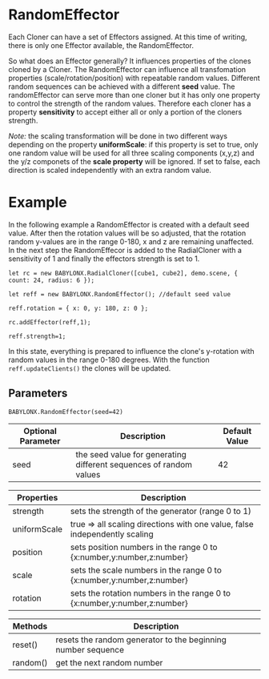 # RandomEffector

Each Cloner can have a set of Effectors assigned. At this time of writing, there is only one Effector available, the RandomEffector.

So what does an Effector generally? It influences properties of the clones cloned by a Cloner. The RandomEffector can influence all transfomation properties (scale/rotation/position) with repeatable random values. Different random sequences can be achieved with a different **seed** value. The randomEffector can serve more than one cloner but it has only one property to control the strength of the random values. Therefore each cloner has a property **sensitivity** to accept either all or only a portion of the cloners strength. 

*Note:* the scaling transformation will be done in two different ways depending on the property **uniformScale**: if this property is set to true, only one random value will be used for all three scaling components (x,y,z) and the y/z componets of the **scale property** will be ignored. If set to false, each direction is scaled independently with an extra random value. 

# Example

In the following example a RandomEffector is created with a default seed value. After then the rotation values will be so adjusted, that the rotation random y-values are in the range 0-180, x and z are remaining unaffected. In the next step the RandomEffecor is added to the RadialCloner with a sensitivity of 1 and finally the effectors strength is set to 1.



`let rc = new BABYLONX.RadialCloner([cube1, cube2], demo.scene, { count: 24, radius: 6 });`

`let reff = new BABYLONX.RandomEffector(); //default seed value` 

`reff.rotation = { x: 0, y: 180, z: 0 }; `

`rc.addEffector(reff,1);`

`reff.strength=1;`

In this state, everything is prepared to influence the clone's y-rotation with random values in the range 0-180 degrees. With the function `reff.updateClients()` the clones will be updated. 

## Parameters
`BABYLONX.RandomEffector(seed=42)` 

Optional Parameter | Description | Default Value
-------------------|-------------|--------------
seed | the seed value for generating different sequences of random values  | 42 

Properties | Description 
------------|-------------
strength |sets the strength of the generator (range 0 to 1)
uniformScale| true => all scaling directions with one value, false independently scaling
position| sets position numbers in the range 0 to {x:number,y:number,z:number}
scale| sets  the scale numbers in the range 0 to {x:number,y:number,z:number} 
rotation| sets  the rotation numbers in the range 0 to {x:number,y:number,z:number}


Methods | Description 
------------|-------------
reset()| resets the random generator to the beginning number sequence 
random()| get the next random number
